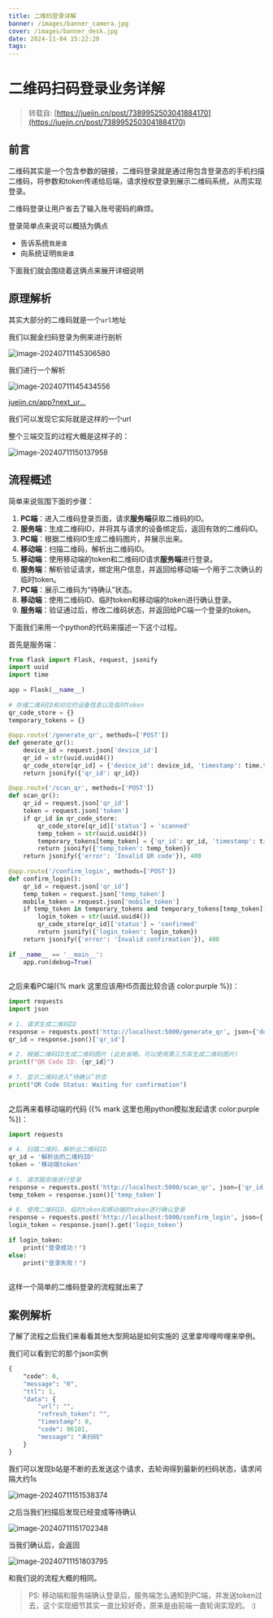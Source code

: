 ```yaml
---
title: 二维码登录详解
banner: /images/banner_camera.jpg
cover: /images/banner_desk.jpg
date: 2024-11-04 15:22:20
tags:
---
```

# 二维码扫码登录业务详解
  
  > 转载自: [https://juejin.cn/post/7389952503041884170](https://juejin.cn/post/7389952503041884170)
  

## 前言

二维码其实是一个包含参数的链接，二维码登录就是通过用包含登录态的手机扫描二维码，将参数和token传递给后端，请求授权登录到展示二维码系统，从而实现登录。

二维码登录让用户省去了输入账号密码的麻烦。

登录简单点来说可以概括为俩点

-   告诉系统`我是谁`
-   向系统证明`我是谁`

下面我们就会围绕着这俩点来展开详细说明

## 原理解析

其实大部分的二维码就是一个`url`地址

我们以掘金扫码登录为例来进行剖析

![image-20240711145306580](https://p3-xtjj-sign.byteimg.com/tos-cn-i-73owjymdk6/9b916b04070c43e28ab329d1670e6ceb~tplv-73owjymdk6-jj-mark-v1:0:0:0:0:5o6Y6YeR5oqA5pyv56S-5Yy6IEAg5bCPdQ==:q75.awebp?rk3s=f64ab15b&x-expires=1731053780&x-signature=lejbjUndr8WYyB5dLlXNwYf5cnY%3D)

我们进行一个解析

![image-20240711145434556](https://p3-xtjj-sign.byteimg.com/tos-cn-i-73owjymdk6/212bde16762d40ff8dd8fefbdcf82117~tplv-73owjymdk6-jj-mark-v1:0:0:0:0:5o6Y6YeR5oqA5pyv56S-5Yy6IEAg5bCPdQ==:q75.awebp?rk3s=f64ab15b&x-expires=1731053780&x-signature=3pa%2B%2Ft2nVq2nlqdMU47U7IBiQKo%3D)

[juejin.cn/app?next\_ur…](https://juejin.cn/app?next_url=https%3A%2F%2Fjuejin.cn%2Fpassport%2Fweb%2Fscan_qrcode%2F&qr_source_aid=2608&token=d1bb96caff8ad54e758fc943c9bfd287_lf "https://juejin.cn/app?next_url=https%3A%2F%2Fjuejin.cn%2Fpassport%2Fweb%2Fscan_qrcode%2F&qr_source_aid=2608&token=d1bb96caff8ad54e758fc943c9bfd287_lf")

我们可以发现它实际就是这样的一个url

整个三端交互的过程大概是这样子的：

![image-20240711150137958](https://p3-xtjj-sign.byteimg.com/tos-cn-i-73owjymdk6/61340dc477254b9f95c29b0b94aa8356~tplv-73owjymdk6-jj-mark-v1:0:0:0:0:5o6Y6YeR5oqA5pyv56S-5Yy6IEAg5bCPdQ==:q75.awebp?rk3s=f64ab15b&x-expires=1731053780&x-signature=JxEQj%2Bz%2BvD7ucSo3L4PjGQ3uKu0%3D)

## 流程概述

简单来说氛围下面的步骤：

1.  **PC端**：进入二维码登录页面，请求**服务端**获取二维码的ID。
2.  **服务端**：生成二维码ID，并将其与请求的设备绑定后，返回有效的二维码ID。
3.  **PC端**：根据二维码ID生成二维码图片，并展示出来。
4.  **移动端**：扫描二维码，解析出二维码ID。
5.  **移动端**：使用移动端的token和二维码ID请求**服务端**进行登录。
6.  **服务端**：解析验证请求，绑定用户信息，并返回给移动端一个用于二次确认的临时token。
7.  **PC端**：展示二维码为“待确认”状态。
8.  **移动端**：使用二维码ID、临时token和移动端的token进行确认登录。
9.  **服务端**：验证通过后，修改二维码状态，并返回给PC端一个登录的token。

下面我们来用一个python的代码来描述一下这个过程。

首先是服务端：

```python
from flask import Flask, request, jsonify
import uuid
import time
​
app = Flask(__name__)
​
# 存储二维码ID和对应的设备信息以及临时token
qr_code_store = {}
temporary_tokens = {}
​
@app.route('/generate_qr', methods=['POST'])
def generate_qr():
    device_id = request.json['device_id']
    qr_id = str(uuid.uuid4())
    qr_code_store[qr_id] = {'device_id': device_id, 'timestamp': time.time(), 'status': 'waiting'}
    return jsonify({'qr_id': qr_id})
​
@app.route('/scan_qr', methods=['POST'])
def scan_qr():
    qr_id = request.json['qr_id']
    token = request.json['token']
    if qr_id in qr_code_store:
        qr_code_store[qr_id]['status'] = 'scanned'
        temp_token = str(uuid.uuid4())
        temporary_tokens[temp_token] = {'qr_id': qr_id, 'timestamp': time.time()}
        return jsonify({'temp_token': temp_token})
    return jsonify({'error': 'Invalid QR code'}), 400
​
@app.route('/confirm_login', methods=['POST'])
def confirm_login():
    qr_id = request.json['qr_id']
    temp_token = request.json['temp_token']
    mobile_token = request.json['mobile_token']
    if temp_token in temporary_tokens and temporary_tokens[temp_token]['qr_id'] == qr_id:
        login_token = str(uuid.uuid4())
        qr_code_store[qr_id]['status'] = 'confirmed'
        return jsonify({'login_token': login_token})
    return jsonify({'error': 'Invalid confirmation'}), 400
​
if __name__ == '__main__':
    app.run(debug=True)
​
```

之后来看PC端({% mark 这里应该用H5页面比较合适 color:purple %})：

```python
import requests
import json
​
# 1. 请求生成二维码ID
response = requests.post('http://localhost:5000/generate_qr', json={'device_id': 'PC_device'})
qr_id = response.json()['qr_id']
​
# 2. 根据二维码ID生成二维码图片 (此处省略，可以使用第三方库生成二维码图片)
print(f"QR Code ID: {qr_id}")
​
# 7. 显示二维码进入“待确认”状态
print("QR Code Status: Waiting for confirmation")
​
```

之后再来看移动端的代码 ({% mark 这里也用python模拟发起请求 color:purple %})：

```python
import requests
​
# 4. 扫描二维码，解析出二维码ID
qr_id = '解析出的二维码ID'
token = '移动端token'
​
# 5. 请求服务端进行登录
response = requests.post('http://localhost:5000/scan_qr', json={'qr_id': qr_id, 'token': token})
temp_token = response.json()['temp_token']
​
# 8. 使用二维码ID、临时token和移动端的token进行确认登录
response = requests.post('http://localhost:5000/confirm_login', json={'qr_id': qr_id, 'temp_token': temp_token, 'mobile_token': token})
login_token = response.json().get('login_token')
​
if login_token:
    print("登录成功！")
else:
    print("登录失败！")
​
```

这样一个简单的二维码登录的流程就出来了

## 案例解析

了解了流程之后我们来看看其他大型网站是如何实施的 这里拿哔哩哔哩来举例。

我们可以看到它的那个json实例

```css
{
    "code": 0,
    "message": "0",
    "ttl": 1,
    "data": {
        "url": "",
        "refresh_token": "",
        "timestamp": 0,
        "code": 86101,
        "message": "未扫码"
    }
}
```

我们可以发现b站是不断的去发送这个请求，去轮询得到最新的扫码状态，请求间隔大约1s

![image-20240711151538374](https://p3-xtjj-sign.byteimg.com/tos-cn-i-73owjymdk6/fb9b81b707c042caaa1f59e3b75f8b7d~tplv-73owjymdk6-jj-mark-v1:0:0:0:0:5o6Y6YeR5oqA5pyv56S-5Yy6IEAg5bCPdQ==:q75.awebp?rk3s=f64ab15b&x-expires=1731053780&x-signature=Usf1DCkGDWvlz%2Bc4Y4MSgDaWngM%3D)

之后当我们扫描后发现已经变成等待确认

![image-20240711151702348](https://p3-xtjj-sign.byteimg.com/tos-cn-i-73owjymdk6/4484062f3d8f4669bc09edb1d3c1a47c~tplv-73owjymdk6-jj-mark-v1:0:0:0:0:5o6Y6YeR5oqA5pyv56S-5Yy6IEAg5bCPdQ==:q75.awebp?rk3s=f64ab15b&x-expires=1731053780&x-signature=lHZCTBiDQVSyPoZg6uZHZwVMilc%3D)

当我们确认后，会返回

![image-20240711151803795](https://p3-xtjj-sign.byteimg.com/tos-cn-i-73owjymdk6/316b50791cca4f068242cc57f228d992~tplv-73owjymdk6-jj-mark-v1:0:0:0:0:5o6Y6YeR5oqA5pyv56S-5Yy6IEAg5bCPdQ==:q75.awebp?rk3s=f64ab15b&x-expires=1731053780&x-signature=W0cpzhKBeGC38ACltMDJBnvr70Q%3D)

和我们说的流程大概的相同。


> PS: 移动端和服务端确认登录后，服务端怎么通知到PC端，并发送token过去，这个实现细节其实一直比较好奇，原来是由前端一直轮询实现的。 :)